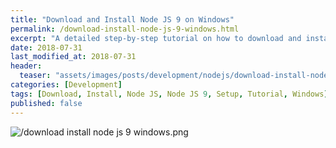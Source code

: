 ```yaml
---
title: "Download and Install Node JS 9 on Windows"
permalink: /download-install-node-js-9-windows.html
excerpt: "A detailed step-by-step tutorial on how to download and install Node JS 9.9.0 on Windows 10."
date: 2018-07-31
last_modified_at: 2018-07-31
header:
  teaser: "assets/images/posts/development/nodejs/download-install-nodejs-9-windows.png"
categories: [Development]
tags: [Download, Install, Node JS, Node JS 9, Setup, Tutorial, Windows]
published: false
---
```


<img src="{{ site.url }}/assets/images/posts/development/nodejs/download-install-nodejs-9-windows.png" alt="/download install node js 9 windows.png" class="align-right title-image">
